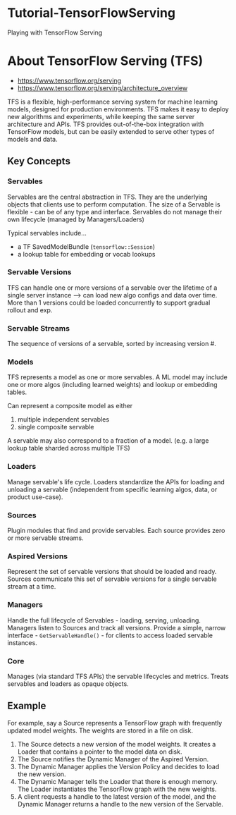 # Tutorial-TensorFlowServing
Playing with TensorFlow Serving

# About TensorFlow Serving (TFS)
* https://www.tensorflow.org/serving
* https://www.tensorflow.org/serving/architecture_overview

TFS is a flexible, high-performance serving system for machine learning models, designed for production environments. TFS makes it easy to deploy new algorithms and experiments, while keeping the same server architecture and APIs. TFS provides out-of-the-box integration with TensorFlow models, but can be easily extended to serve other types of models and data.

## Key Concepts

### Servables
Servables are the central abstraction in TFS. They are the underlying objects that clients use to perform computation. The size of a Servable is flexible - can be of any type and interface. Servables do not manage their own lifecycle (managed by Managers/Loaders)

Typical servables include...
- a TF SavedModelBundle (`tensorflow::Session`)
- a lookup table for embedding or vocab lookups

 ### Servable Versions
 TFS can handle one or more versions of a servable over the lifetime of a single server instance --> can load  new algo configs and data over time. More than 1 versions could be loaded concurrently to support gradual rollout and exp. 

 ### Servable Streams
 The sequence of versions of a servable, sorted by increasing version #.

 ### Models
 TFS represents a model as one or more servables. A ML model may include one or more algos (including learned weights) and lookup or embedding tables.

Can represent a composite model as either
1. multiple independent servables
2. single composite servable 

A servable may also correspond to a fraction of a model. (e.g. a large lookup table sharded across multiple TFS)

 ### Loaders
Manage servable's life cycle. Loaders standardize the APIs for loading and unloading a servable (independent from specific learning algos, data, or product use-case).

 ### Sources
Plugin modules that find and provide servables. Each source provides zero or more servable streams. 

### Aspired Versions
Represent the set of servable versions that should be loaded and ready. Sources communicate this set of servable versions for a single servable stream at a time. 

 ### Managers
Handle the full lifecycle of Servables - loading, serving, unloading. Managers listen to Sources and track all versions. Provide a simple, narrow interface - `GetServableHandle()` - for clients to access loaded servable instances.

 ### Core
 Manages (via standard TFS APIs) the servable lifecycles and metrics. Treats servables and loaders as opaque objects. 

## Example 
For example, say a Source represents a TensorFlow graph with frequently updated model weights. The weights are stored in a file on disk.

1. The Source detects a new version of the model weights. It creates a Loader that contains a pointer to the model data on disk.
2. The Source notifies the Dynamic Manager of the Aspired Version.
3. The Dynamic Manager applies the Version Policy and decides to load the new version.
4. The Dynamic Manager tells the Loader that there is enough memory. The Loader instantiates the TensorFlow graph with the new weights.
5. A client requests a handle to the latest version of the model, and the Dynamic Manager returns a handle to the new version of the Servable.